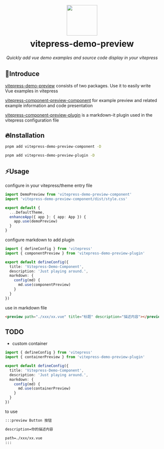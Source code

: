 <div align="center">
  <img src="https://s1.328888.xyz/2022/08/24/wDqX7.png" width="100" />
	<h1 style="margin:10px">vitepress-demo-preview</h1>
	<h6 align="center">Quickly add vue demo examples and source code display in your vitepress</h6>
</div>

## 🎉Introduce

[vitepress-demo-preview](https://github.com/flingyp/vitepress-demo-preview) consists of two packages. Use it to easily write Vue examples in vitepress

[vitepress-component-preview-component](https://www.npmjs.com/package/vitepress-demo-preview-component) for example preview and related example information and code presentation

[vitepress-component-preview-plugin](https://www.npmjs.com/package/vitepress-component-preview-plugin) is a markdown-it plugin used in the vitepress configuration file

## 🔥Installation

```sh
pnpm add vitepress-demo-preview-component -D
```

```sh
pnpm add vitepress-demo-preview-plugin -D
```

## ⚡Usage

configure in your vitepress/theme entry file

```ts
import DemoPreview from 'vitepress-demo-preview-component'
import 'vitepress-demo-preview-component/dist/style.css'

export default {
  ...DefaultTheme,
  enhanceApp({ app }: { app: App }) {
    app.use(demoPreview)
  }
}
```

configure markdown to add plugin

```ts
import { defineConfig } from 'vitepress'
import { componentPreview } from 'vitepress-demo-preview-plugin'

export default defineConfig({
  title: 'Vitepress-Demo-Component',
  description: 'Just playing around.',
  markdown: {
    config(md) {
      md.use(componentPreview)
    }
  }
})
```

use in markdown file

```html
<preview path="./xxx/xx.vue" title="标题" description="描述内容"></preview>
```

## TODO

- custom container

```ts
import { defineConfig } from 'vitepress'
import { containerPreview } from 'vitepress-demo-preview-plugin'

export default defineConfig({
  title: 'Vitepress-Demo-Component',
  description: 'Just playing around.',
  markdown: {
    config(md) {
      md.use(containerPreview)
    }
  }
})
```

to use

```md
:::preview Button 按钮

description=你的描述内容

path=./xxx/xx.vue
:::
```

